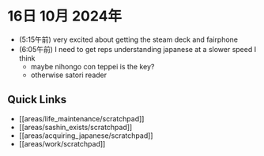 # 16日 10月 2024年
- (5:15午前) very excited about getting the steam deck and fairphone
- (6:05午前) I need to get reps understanding japanese at a slower speed I think
  - maybe nihongo con teppei is the key?
  - otherwise satori reader

 



## Quick Links
- [[areas/life_maintenance/scratchpad]]
- [[areas/sashin_exists/scratchpad]]
- [[areas/acquiring_japanese/scratchpad]]
- [[areas/work/scratchpad]]
